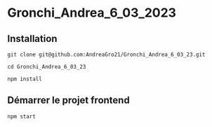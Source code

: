 # Gronchi_Andrea_6_03_2023

## Installation

```
git clone git@github.com:AndreaGro21/Gronchi_Andrea_6_03_23.git

cd Gronchi_Andrea_6_03_23

npm install
```

## Démarrer le projet frontend

```
npm start
```
